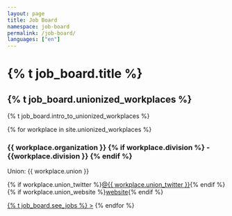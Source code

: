 ```yaml
---
layout: page
title: Job Board
namespace: job-board
permalink: /job-board/
languages: ["en"]
---
```


<h1 class="lh-tight marg-b-3">{% t job_board.title %}</h1>

<h2 class="marg-b-4">{% t job_board.unionized_workplaces %}</h2>

<p>{% t job_board.intro_to_unionized_workplaces %}</p>

{% for workplace in site.unionized_workplaces %}

  <h3>{{ workplace.organization }} {% if workplace.division %} - {{workplace.division }} {% endif %}</h3>

<p>Union: {{ workplace.union }} </p>
<p>
{% if workplace.union_twitter %}<a href="https://twitter.com/{{ worplace.union_twitter }}">@{{ workplace.union_twitter }}</a>{% endif %} 
{% if workplace.union_website %}<a href="https://twitter.com/{{ worplace.union_website }}">website</a>{% endif %}
</p>
<a href="{{ workplace.job_listings }}">{% t job_board.see_jobs %}&nbsp;></a>
{% endfor %}
